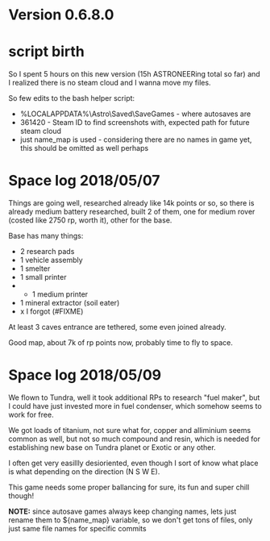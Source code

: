 # Version 0.6.8.0

# script birth

So I spent 5 hours on this new version (15h ASTRONEERing total so far) and I realized there is no steam cloud and I wanna move my files.

So few edits to the bash helper script:

* %LOCALAPPDATA%\Astro\Saved\SaveGames - where autosaves are
* 361420 - Steam ID to find screenshots with, expected path for future steam cloud
* just name_map is used - considering there are no names in game yet, this should be omitted as well perhaps

# Space log 2018/05/07

Things are going well, researched already like 14k points or so, so there is already medium battery researched, built 2 of them, one for medium rover (costed like 2750 rp, worth it), other for the base.

Base has many things:

* 2 research pads
* 1 vehicle assembly
* 1 smelter
* 1 small printer
* * 1 medium printer
* 1 mineral extractor (soil eater)
* x I forgot (#FIXME)

At least 3 caves entrance are tethered, some even joined already.

Good map, about 7k of rp points now, probably time to fly to space.

# Space log 2018/05/09

We flown to Tundra, well it took additional RPs to research "fuel maker", but I could have just invested more in fuel condenser, which somehow seems to work for free.

We got loads of titanium, not sure what for, copper and alliminium seems common as well, but not so much compound and resin, which is needed for establishing new base on Tundra planet or Exotic or any other.

I often get very easillly desioriented, even though I sort of know what place is what depending on the direction (N S W E).

This game needs some proper ballancing for sure, its fun and super chill though!

**NOTE:** since autosave games always keep changing names, lets just rename them to ${name_map} variable, so we don't get tons of files, only just same file names for specific commits
